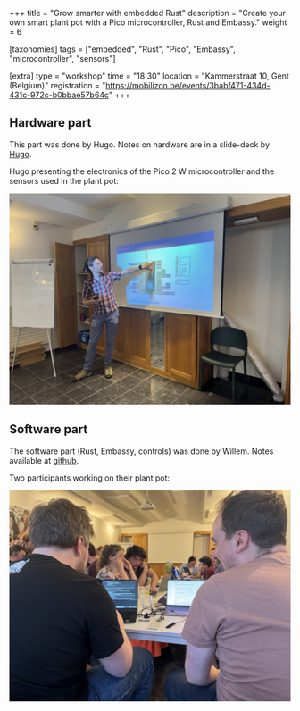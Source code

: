 +++
title = "Grow smarter with embedded Rust"
description = "Create your own smart plant pot with a Pico microcontroller, Rust and Embassy."
weight = 6

[taxonomies]
tags = ["embedded", "Rust", "Pico",  "Embassy",  "microcontroller", "sensors"]

[extra]
type = "workshop"
time = "18:30"
location = "Kammerstraat 10, Gent (Belgium)"
registration = "https://mobilizon.be/events/3babf471-434d-431c-972c-b0bbae57b64c"
+++

## Hardware part

This part was done by Hugo. Notes on hardware are in a slide-deck by [Hugo](https://github.com/hoh).

Hugo presenting the electronics of the  Pico 2 W microcontroller and the sensors used in the plant pot:

![Hugo pointing at slides](/events/hugo_pointing.jpg)

## Software part

The software part (Rust, Embassy, controls) was done by Willem. Notes available at [github](https://github.com/sysghent/plant-pot).

Two participants working on their plant pot:

![pair_programming](/events/pair_programming.jpg)
